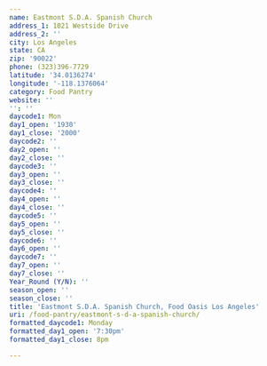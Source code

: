 ```yaml
---
name: Eastmont S.D.A. Spanish Church
address_1: 1021 Westside Drive
address_2: ''
city: Los Angeles
state: CA
zip: '90022'
phone: (323)396-7729
latitude: '34.0136274'
longitude: '-118.1376064'
category: Food Pantry
website: ''
'': ''
daycode1: Mon
day1_open: '1930'
day1_close: '2000'
daycode2: ''
day2_open: ''
day2_close: ''
daycode3: ''
day3_open: ''
day3_close: ''
daycode4: ''
day4_open: ''
day4_close: ''
daycode5: ''
day5_open: ''
day5_close: ''
daycode6: ''
day6_open: ''
daycode7: ''
day7_open: ''
day7_close: ''
Year_Round (Y/N): ''
season_open: ''
season_close: ''
title: 'Eastmont S.D.A. Spanish Church, Food Oasis Los Angeles'
uri: /food-pantry/eastmont-s-d-a-spanish-church/
formatted_daycode1: Monday
formatted_day1_open: '7:30pm'
formatted_day1_close: 8pm

---
```


